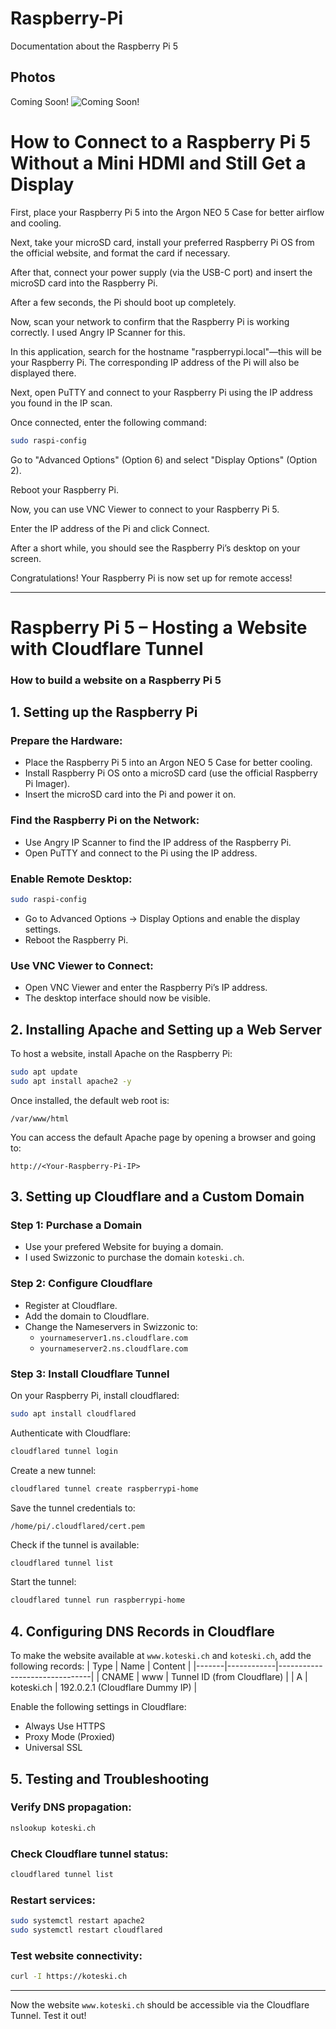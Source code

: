 # Raspberry-Pi
Documentation about the Raspberry Pi 5


## Photos
Coming Soon!
![Coming Soon!](images/photo1.jpg)

# How to Connect to a Raspberry Pi 5 Without a Mini HDMI and Still Get a Display
First, place your Raspberry Pi 5 into the Argon NEO 5 Case for better airflow and cooling.

Next, take your microSD card, install your preferred Raspberry Pi OS from the official website, and format the card if necessary.

After that, connect your power supply (via the USB-C port) and insert the microSD card into the Raspberry Pi.

After a few seconds, the Pi should boot up completely.

Now, scan your network to confirm that the Raspberry Pi is working correctly. I used Angry IP Scanner for this.

In this application, search for the hostname "raspberrypi.local"—this will be your Raspberry Pi. The corresponding IP address of the Pi will also be displayed there.

Next, open PuTTY and connect to your Raspberry Pi using the IP address you found in the IP scan.

Once connected, enter the following command:

```bash
sudo raspi-config
```

Go to "Advanced Options" (Option 6) and select "Display Options" (Option 2).

Reboot your Raspberry Pi.

Now, you can use VNC Viewer to connect to your Raspberry Pi 5.

Enter the IP address of the Pi and click Connect.

After a short while, you should see the Raspberry Pi’s desktop on your screen.

Congratulations! Your Raspberry Pi is now set up for remote access!

---

# Raspberry Pi 5 – Hosting a Website with Cloudflare Tunnel

### How to build a website on a Raspberry Pi 5

## 1. Setting up the Raspberry Pi

### Prepare the Hardware:
- Place the Raspberry Pi 5 into an Argon NEO 5 Case for better cooling.
- Install Raspberry Pi OS onto a microSD card (use the official Raspberry Pi Imager).
- Insert the microSD card into the Pi and power it on.

### Find the Raspberry Pi on the Network:
- Use Angry IP Scanner to find the IP address of the Raspberry Pi.
- Open PuTTY and connect to the Pi using the IP address.

### Enable Remote Desktop:
```bash
sudo raspi-config
```
- Go to Advanced Options → Display Options and enable the display settings.
- Reboot the Raspberry Pi.

### Use VNC Viewer to Connect:
- Open VNC Viewer and enter the Raspberry Pi’s IP address.
- The desktop interface should now be visible.

## 2. Installing Apache and Setting up a Web Server

To host a website, install Apache on the Raspberry Pi:
```bash
sudo apt update
sudo apt install apache2 -y
```

Once installed, the default web root is:
```
/var/www/html
```

You can access the default Apache page by opening a browser and going to:
```
http://<Your-Raspberry-Pi-IP>
```

## 3. Setting up Cloudflare and a Custom Domain

### Step 1: Purchase a Domain
- Use your prefered Website for buying a domain.
- I used Swizzonic to purchase the domain `koteski.ch`.


### Step 2: Configure Cloudflare
- Register at Cloudflare.
- Add the domain to Cloudflare.
- Change the Nameservers in Swizzonic to:
  - `yournameserver1.ns.cloudflare.com`
  - `yournameserver2.ns.cloudflare.com`

### Step 3: Install Cloudflare Tunnel

On your Raspberry Pi, install cloudflared:
```bash
sudo apt install cloudflared
```

Authenticate with Cloudflare:
```bash
cloudflared tunnel login
```

Create a new tunnel:
```bash
cloudflared tunnel create raspberrypi-home
```

Save the tunnel credentials to:
```
/home/pi/.cloudflared/cert.pem
```

Check if the tunnel is available:
```bash
cloudflared tunnel list
```

Start the tunnel:
```bash
cloudflared tunnel run raspberrypi-home
```

## 4. Configuring DNS Records in Cloudflare

To make the website available at `www.koteski.ch` and `koteski.ch`, add the following records:
| Type  | Name       | Content                       |
|-------|------------|-------------------------------|
| CNAME | www        | Tunnel ID (from Cloudflare)   |
| A     | koteski.ch | 192.0.2.1 (Cloudflare Dummy IP) |

Enable the following settings in Cloudflare:
- Always Use HTTPS
- Proxy Mode (Proxied)
- Universal SSL

## 5. Testing and Troubleshooting

### Verify DNS propagation:
```bash
nslookup koteski.ch
```

### Check Cloudflare tunnel status:
```bash
cloudflared tunnel list
```

### Restart services:
```bash
sudo systemctl restart apache2
sudo systemctl restart cloudflared
```

### Test website connectivity:
```bash
curl -I https://koteski.ch
```

---

Now the website `www.koteski.ch` should be accessible via the Cloudflare Tunnel.
Test it out!



